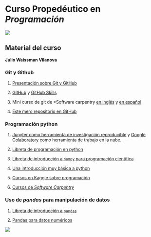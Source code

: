 # Curso Propedéutico en *Programación*

![](https://mcd.unison.mx/wp-content/themes/awaken/img/logo_mcd.png)

## Material del curso

**Julio Waissman Vilanova**


### Git y Github

1. [Presentación sobre Git y GitHub](https://pandelisz.github.io/git-intro-slides/)

2. [GitHub](github.com) y [GitHub Skills](https://skills.github.com)

3. Mini curso de git de *Software carpentry [en inglés](http://swcarpentry.github.io/git-novice/) y [en español](http://swcarpentry.github.io/git-novice/)

4. [Este mero repositorio en GitHub](https://github.com/mcd-unison/material-programacion) 

### Programación python

1. [Jupyter como herramienta de investigación reproducible](intro-jupyter.html) y [Google Colaboratory](https://colab.research.google.com) como herramienta de trabajo en la nube.

2. [Libreta de programación en python](https://colab.research.google.com/github/mcd-unison/material-programacion/blob/main/intro-python.ipynb)

3. [Libreta de introducción a `numpy` para programación científica](https://colab.research.google.com/github/mcd-unison/material-programacion/blob/main/intro-numpy.ipynb)
   
4. [Una introducción muy básica a python](https://learn-python.adamemery.dev)

5. [Cursos en Kaggle sobre programación](https://www.kaggle.com/learn) 

6. [Cursos de *Software Carpentry*](https://software-carpentry.org/lessons/)

### Uso de *pandas* para manipulación de datos

1. [Libreta de introducción a `pandas`](https://colab.research.google.com/github/mcd-unison/material-programacion/blob/main/intro-pandas.ipynb)

2. [Pandas para datos numéricos](https://colab.research.google.com/github/mcd-unison/material-programacion/blob/main/intro-pandas-num.ipynb)

![](https://identidadbuho.unison.mx/wp-content/uploads/2019/06/letragrama-cmyk-72.jpg)
